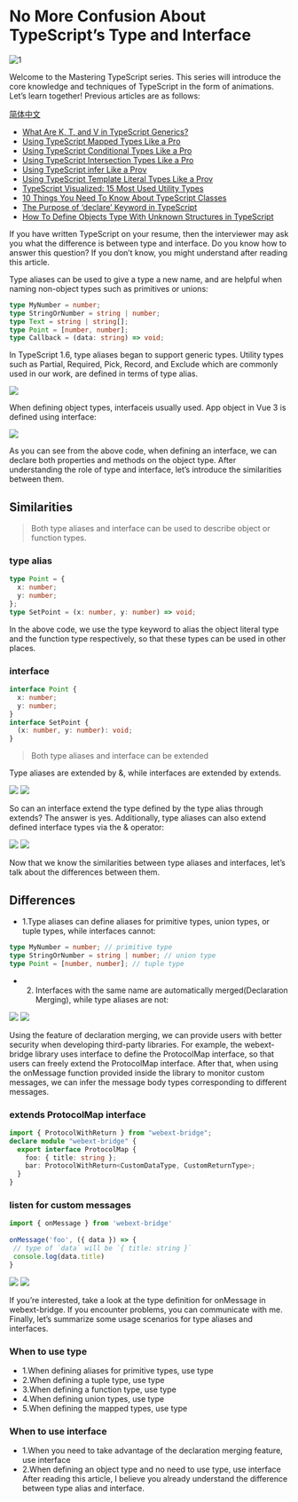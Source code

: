 <!--
 * @Author: maxueming maxueming@kuaishou.com
 * @Date: 2023-08-16 18:16:10
 * @LastEditors: maxueming maxueming@kuaishou.com
 * @LastEditTime: 2023-09-19 14:44:59
 * @FilePath: /You-Don-t-Know-TS/vuepress/docs/theme-reco/article-4-en.md
 * @Description: 这是默认设置,请设置`customMade`, 打开koroFileHeader查看配置 进行设置: https://github.com/OBKoro1/koro1FileHeader/wiki/%E9%85%8D%E7%BD%AE
-->

# No More Confusion About TypeScript’s Type and Interface

![1](../assets/article/4-0.webp)

Welcome to the Mastering TypeScript series. This series will introduce the core knowledge and techniques of TypeScript in the form of animations. Let’s learn together! Previous articles are as follows:

[简体中文](./article-4.md)

- [What Are K, T, and V in TypeScript Generics?](article-1-en.md)
- [Using TypeScript Mapped Types Like a Pro](article-1-en.md)
- [Using TypeScript Conditional Types Like a Pro](article-1-en.md)
- [Using TypeScript Intersection Types Like a Pro](article-1-en.md)
- [Using TypeScript infer Like a Prov](article-1-en.md)
- [Using TypeScript Template Literal Types Like a Prov](article-1-en.md)
- [TypeScript Visualized: 15 Most Used Utility Types](./Advanced-2.md)
- [10 Things You Need To Know About TypeScript Classes](article-1-en.md)
- [The Purpose of ‘declare’ Keyword in TypeScript](article-1-en.md)
- [How To Define Objects Type With Unknown Structures in TypeScript](article-1-en.md)

If you have written TypeScript on your resume, then the interviewer may ask you what the difference is between type and interface. Do you know how to answer this question? If you don’t know, you might understand after reading this article.

Type aliases can be used to give a type a new name, and are helpful when naming non-object types such as primitives or unions:

```typescript
type MyNumber = number;
type StringOrNumber = string | number;
type Text = string | string[];
type Point = [number, number];
type Callback = (data: string) => void;
```

In TypeScript 1.6, type aliases began to support generic types. Utility types such as Partial, Required, Pick, Record, and Exclude which are commonly used in our work, are defined in terms of type alias.

![](../assets/article/4-1.webp)

When defining object types, interfaceis usually used. App object in Vue 3 is defined using interface:

![](../assets/article/4-2.webp)

As you can see from the above code, when defining an interface, we can declare both properties and methods on the object type. After understanding the role of type and interface, let’s introduce the similarities between them.

## Similarities

> Both type aliases and interface can be used to describe object or function types.

### type alias

```typescript
type Point = {
  x: number;
  y: number;
};
type SetPoint = (x: number, y: number) => void;
```

In the above code, we use the type keyword to alias the object literal type and the function type respectively, so that these types can be used in other places.

### interface

```typescript
interface Point {
  x: number;
  y: number;
}
interface SetPoint {
  (x: number, y: number): void;
}
```

> Both type aliases and interface can be extended

Type aliases are extended by &, while interfaces are extended by extends.

![](../assets/article/4-3.gif)
![](../assets/article/4-4.webp)

So can an interface extend the type defined by the type alias through extends? The answer is yes. Additionally, type aliases can also extend defined interface types via the & operator:

![](../assets/article/4-5.gif)
![](../assets/article/4-6.webp)

Now that we know the similarities between type aliases and interfaces, let’s talk about the differences between them.

## Differences

- 1.Type aliases can define aliases for primitive types, union types, or tuple types, while interfaces cannot:

```typescript
type MyNumber = number; // primitive type
type StringOrNumber = string | number; // union type
type Point = [number, number]; // tuple type
```

- 2. Interfaces with the same name are automatically merged(Declaration Merging), while type aliases are not:

![](../assets/article/4-7.gif)
![](../assets/article/4-8.webp)

Using the feature of declaration merging, we can provide users with better security when developing third-party libraries. For example, the webext-bridge library uses interface to define the ProtocolMap interface, so that users can freely extend the ProtocolMap interface. After that, when using the onMessage function provided inside the library to monitor custom messages, we can infer the message body types corresponding to different messages.

### extends ProtocolMap interface

```typescript
import { ProtocolWithReturn } from "webext-bridge";
declare module "webext-bridge" {
  export interface ProtocolMap {
    foo: { title: string };
    bar: ProtocolWithReturn<CustomDataType, CustomReturnType>;
  }
}
```

### listen for custom messages

```typescript
import { onMessage } from 'webext-bridge'
​
onMessage('foo', ({ data }) => {
 // type of `data` will be `{ title: string }`
 console.log(data.title)
}
```

![](../assets/article/4-9.gif)
![](../assets/article/4-10.webp)

If you’re interested, take a look at the type definition for onMessage in webext-bridge. If you encounter problems, you can communicate with me. Finally, let’s summarize some usage scenarios for type aliases and interfaces.

### When to use type

- 1.When defining aliases for primitive types, use type
- 2.When defining a tuple type, use type
- 3.When defining a function type, use type
- 4.When defining union types, use type
- 5.When defining the mapped types, use type

### When to use interface

- 1.When you need to take advantage of the declaration merging feature, use interface
- 2.When defining an object type and no need to use type, use interface
  After reading this article, I believe you already understand the difference between type alias and interface.

